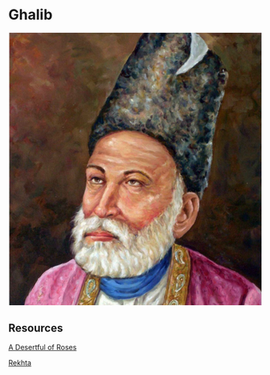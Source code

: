 # Ghalib
![Mirza Ghalib](ghalib.png)


## Resources

[A Desertful of Roses](http://www.columbia.edu/itc/mealac/pritchett/00ghalib/index.html)



[Rekhta](https://www.rekhta.org/poets/mirza-ghalib/all)